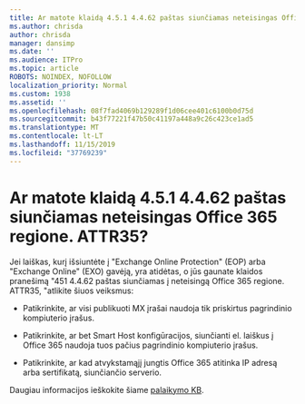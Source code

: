 ```yaml
---
title: Ar matote klaidą 4.5.1 4.4.62 paštas siunčiamas neteisingas Office 365 regione. ATTR35?
ms.author: chrisda
author: chrisda
manager: dansimp
ms.date: ''
ms.audience: ITPro
ms.topic: article
ROBOTS: NOINDEX, NOFOLLOW
localization_priority: Normal
ms.custom: 1938
ms.assetid: ''
ms.openlocfilehash: 08f7fad4069b129289f1d06cee401c6100b0d75d
ms.sourcegitcommit: b43f77221f47b50c41197a448a9c26c423ce1ad5
ms.translationtype: MT
ms.contentlocale: lt-LT
ms.lasthandoff: 11/15/2019
ms.locfileid: "37769239"
---
```

# <a name="are-you-seeing-error-451-4462-mail-sent-to-the-wrong-office-365-region-attr35"></a>Ar matote klaidą 4.5.1 4.4.62 paštas siunčiamas neteisingas Office 365 regione. ATTR35?

Jei laiškas, kurį išsiuntėte į "Exchange Online Protection" (EOP) arba "Exchange Online" (EXO) gavėją, yra atidėtas, o jūs gaunate klaidos pranešimą "451 4.4.62 paštas siunčiamas į neteisingą Office 365 regione. ATTR35, "atlikite šiuos veiksmus:

- Patikrinkite, ar visi publikuoti MX įrašai naudoja tik priskirtus pagrindinio kompiuterio įrašus.

- Patikrinkite, ar bet Smart Host konfigūracijos, siunčianti el. laiškus į Office 365 naudoja tuos pačius pagrindinio kompiuterio įrašus.

- Patikrinkite, ar kad atvykstamąjį jungtis Office 365 atitinka IP adresą arba sertifikatą, siunčiančio serverio.

Daugiau informacijos ieškokite šiame [palaikymo KB](https://support.microsoft.com/help/4057301/attr35-response-code-when-mail-is-sent-to-eop-exo).
